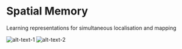 # Spatial Memory
Learning representations for simultaneous localisation and mapping

![alt-text-1](imgs/feedforward_models.png "title-1") ![alt-text-2](imgs/recurrent_models.png "title-2")
